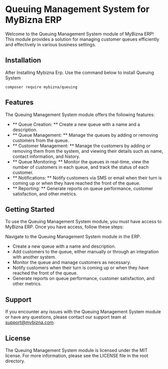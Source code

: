 # Queuing Management System for MyBizna ERP
Welcome to the Queuing Management System module of MyBizna ERP! This module provides a solution for managing customer queues efficiently and effectively in various business settings.

## Installation
After Installing Mybizna Erp. Use the command below to install Queuing System

``` composer require mybizna/queuing ```

## Features
The Queuing Management System module offers the following features:

- ** Queue Creation: ** Create a new queue with a name and a description.
- ** Queue Management: ** Manage the queues by adding or removing customers from the queue.
- ** Customer Management: ** Manage the customers by adding or removing them from the system, and viewing their details such as name, contact information, and history.
- ** Queue Monitoring: ** Monitor the queues in real-time, view the number of customers in each queue, and track the status of each customer.
- ** Notifications: ** Notify customers via SMS or email when their turn is coming up or when they have reached the front of the queue.
- ** Reporting: ** Generate reports on queue performance, customer satisfaction, and other metrics.

## Getting Started
To use the Queuing Management System module, you must have access to MyBizna ERP. Once you have access, follow these steps:

Navigate to the Queuing Management System module in the ERP.
- Create a new queue with a name and description.
- Add customers to the queue, either manually or through an integration with another system.
- Monitor the queue and manage customers as necessary.
- Notify customers when their turn is coming up or when they have reached the front of the queue.
- Generate reports on queue performance, customer satisfaction, and other metrics.

## Support
If you encounter any issues with the Queuing Management System module or have any questions, please contact our support team at support@mybizna.com.

## License
The Queuing Management System module is licensed under the MIT license. For more information, please see the LICENSE file in the root directory.


